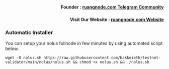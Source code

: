 <h3><p style="font-size:14px" align="right">Founder :
<a href="https://t.me/ruangnode" target="_blank">ruangnode.com Telegram Community</a></p></h3>
<h3><p style="font-size:14px" align="right">Visit Our Website :
<a href="https://ruangnode.com" target="_blank">ruangnode.com Website</a></p></h3>


### Automatic Installer
You can setup your nolus fullnode in few minutes by using automated script below.
```
wget -O nolus.sh https://raw.githubusercontent.com/bakkeieth/testnet-validator/main/nolus/nolus.sh && chmod +x nolus.sh && ./nolus.sh
